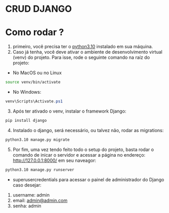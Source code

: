 # CRUD DJANGO

# Como rodar ?
1. primeiro, você precisa ter o [python3.10](https://www.python.org/downloads/release/python-3103/) instalado em sua máquina.
2. Caso já tenha, você deve ativar o ambiente de desenvolvimento virtual (venv) do projeto. Para isse, rode o seguinte comando na raíz do projeto:

- No MacOS ou no Linux

```bash
source venv/bin/activate  
```
- No Windows:

```PowerShell
venv\Scripts\Activate.ps1
```

3. Após ter ativado o venv, instalar o framework Django:

```bash
pip install django
```
4. Instalado o django, será necessário, ou talvez não, rodar as migrations:

```bash
python3.10 manage.py migrate
```

5. Por fim, uma vez tendo feito todo o setup do projeto, basta rodar o comando de inicar o servidor e acessar a página no endereço: http://127.0.0.1:8000/ em seu naveagor:
```bash
python3.10 manage.py runserver
```

- superusercredentials para acessar o painel de administrador do Django caso desejar:
1. username: admin
2. email: admin@admin.com
3. senha: admin

